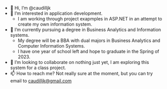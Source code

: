 - 👋 Hi, I’m @caudilljk
- 👀 I’m interested in application development.
  - I am working through project exapmples in ASP.NET in an attempt to create my own information system. 
- 🌱 I’m currently pursuing a degree in Business Analytics and Information systems.
  - My degree will be a BBA with dual majors in Business Analytics and Computer Information Systems. 
  - I have one year of school left and hope to graduate in the Spring of 2023. 
- 💞️ I’m looking to collaborate on nothing just yet, I am exploring this system for a class project. 
- 📫 How to reach me? Not really sure at the moment, but you can try email to caudilljk@gmail.com

<!---
caudilljk/caudilljk is a ✨ special ✨ repository because its `README.md` (this file) appears on your GitHub profile.
You can click the Preview link to take a look at your changes.
--->
